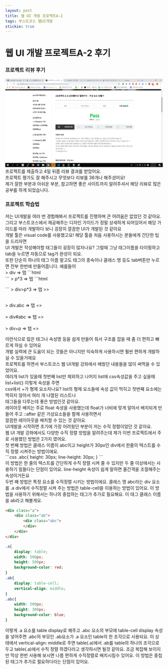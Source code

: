 ```yaml
---
layout: post
title: 웹 UI 개발 프로젝트A-2
tags: 부스트코스 웹UI개발
stickie: true
---
```

<h1>웹 UI 개발 프로젝트A-2 후기</h1>
<h3>프로젝트 리뷰 후기</h3>

<img src="/img/a2_pass.png" />
<div>프로젝트를 제출하고 4일 뒤쯤 리뷰 결과를 받았어요.<br/>프로젝트 평가도 잘 해주시고 무엇보다 리뷰를 36개나 해주셨어요! <br/>
제가 잘한 부분과 아쉬운 부분, 참고하면 좋은 사이트까지 알려주셔서 해당 리뷰로 많은 공부를 하게 되었습니다.</div>

<h3>프로젝트 학습법</h3>
<div>저는 UI개발을 여러 번 경험해봐서 프로젝트를 진행하며 큰 어려움은 없었던 것 같아요.<br />
그리고 부스트코스에서 제공해주는 디자인 가이드가 정말 상세하게 되어있어서 해당 가이드를 따라 개발하다 보니 굉장히 깔끔한 UI가 개발된 것 같아요<br />
개발 툴은 visual code를 사용했고요! 해당 툴을 처음 사용하시는 분들에게 간단한 팁을 드리자면 <br />
UI 개발은 작성해야할 태그들이 굉장히 많자나요? 그럴때 그냥 태그이름을 타이핑하고 tab을 누르면 자동으로 tag가 완성이 되요.<br />
또한 단순히 하나의 태그 이름 말고도 태그의 종속이나 클래스 명 등도 tab버튼만 누르면 전부 한번에 만들어줍니다.
예를들어
</div>
> div => 탭
```html
<div></div>
```
> p*3 => 탭
```html
<p></p> 
<p></p> 
<p></p>
```
> div>p*3 => 탭
>><div> 
    <p></p>
    <p></p>
    <p></p> 
</div>
<br />
> div.abc => 탭 => <div class="abc"></div>
<br />
> div#abc => 탭 => <div id="abc"></div>
<br />
> div+p => 탭 => <div></div><p></p>
<div>이런식으로 많은 태그나 속성명 등을 쉽게 만들어 줘서 구조를 잡을 때 좀 더 편하고 빠르게 하실 수 있어요<br />
개발 실력에 큰 도움이 되는 것들은 아니지만 익숙하게 사용하시면 훨씬 편하게 개발하실 수 있을거에요<br />
프로젝트를 하면서 부스트코스 웹 UI개발 강좌에서 배웠던 내용들을 많이 써먹을 수 있었어요.<br />
여러개 list가 있을때 첫번째 list만 제외하고 나머지 list에 css속성값을 주고 싶을때 list+list{} 이렇게 속성을 주면<br />
css에서 +가 형제 요소자나요? list의 형제 요소들에 속성 값이 먹히고 첫번째 요소에는 먹히지 않아서 여러 개 나열된 리스트나<br />
태그들을 다루는데 좋은 방법인것 같아요.<br />
레이아웃 배치는 주로 float 속성을 사용했는데 float가 너비에 맞게 알아서 배치되게 만들어 주고 ::after 같은 가상요소들을 함께 사용하면서<br />
깔끔한 레이아웃을 배치할 수 있는 것 같아요.<br />
UI개발을 시작하면 초기에 가장 어려웠던 부분이 저는 수직 정렬이었던 것 같아요.<br />
웹 UI 개발 강좌에서도 다양한 수직 정렬 방법을 알려주는데 제가 이번 프로젝트에서 주로 사용했던 방법은 2가지 였어요.<br />
첫 번째 방법은 클래스 이름이 abc이고 height가 30px인 div에서 한줄의 텍스트를 수직 정렬 시켜주는 방법이에요.

</div>
```css
.abc{
    height: 30px;
    line-height: 30px;
}
```
<div>이 방법은 한 줄의 텍스트를 간단하게 수직 정렬 시켜 줄 수 있지만 두 줄 이상에서는 사용하기 힘들다는 단점이 있어요. 
line-height 속성이 쉽게 말하면 줄간격을 조절해주는 속성이거든요<br />
두번 째 방법은 특정 요소를 수직정렬 시키는 방법이에요. 클래스 명 abc라는 div 요소를 .a div에서 수직정렬 시켜 주는 방법은 table-cell을 이용하는 방법이 있어요.
이 방법을 사용하기 위해서는 하나의 중첩하는 태그가 추가로 필요해요. 이 태그 클래스 이름을 ab라고 해볼게요.
</div>

```html
<div class="a">
    <div class="ab">
        <div class="abc">
        </div>
    </div>
</div>
```

```css
.a{
    display: table;
    width: 500px;
    height: 500px;
    background-color: red;
}
.ab{
    display: table-cell;
    vertical-align: middle;
}
.abc{
    width: 500px;
    height: 300px;
    background-color: blue;
}
```
<div>
이렇게 .a 요소를 table display로 해주고 .abc 요소의 부모에 table-cell display 속성을 넣어주면
.abc의 부모인 .ab요소가 .a 요소인 table의 한 조각으로 사용되요. 이 상태에서 vertical-align: middle로 주면 table(.a)에서 .ab를 table의 하나의 조각으로 두고 table(.a)에서 
수직 정렬 하겠다라고 생각하시면 될것 같아요. 조금 복잡해 보이지만 막상 한번 사용해 보시면 나름 편하게 수직정렬로 배치시킬수 있어요. 이 방법은 중첩된 태그가 추가로 필요하다라는
단점이 있어요.
</div>
